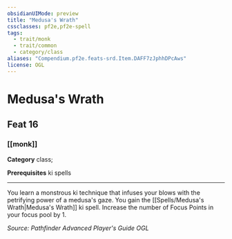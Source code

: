 ```yaml
---
obsidianUIMode: preview
title: "Medusa's Wrath"
cssclasses: pf2e,pf2e-spell
tags:
  - trait/monk
  - trait/common
  - category/class
aliases: "Compendium.pf2e.feats-srd.Item.DAFF7zJphhDPcAws"
license: OGL
---
```

# Medusa's Wrath
## Feat 16
### [[monk]]

**Category** class; 



**Prerequisites** ki spells
* * *
You learn a monstrous ki technique that infuses your blows with the petrifying power of a medusa's gaze. You gain the [[Spells/Medusa's Wrath|Medusa's Wrath]] ki spell. Increase the number of Focus Points in your focus pool by 1.

*Source: Pathfinder Advanced Player's Guide*
*OGL*